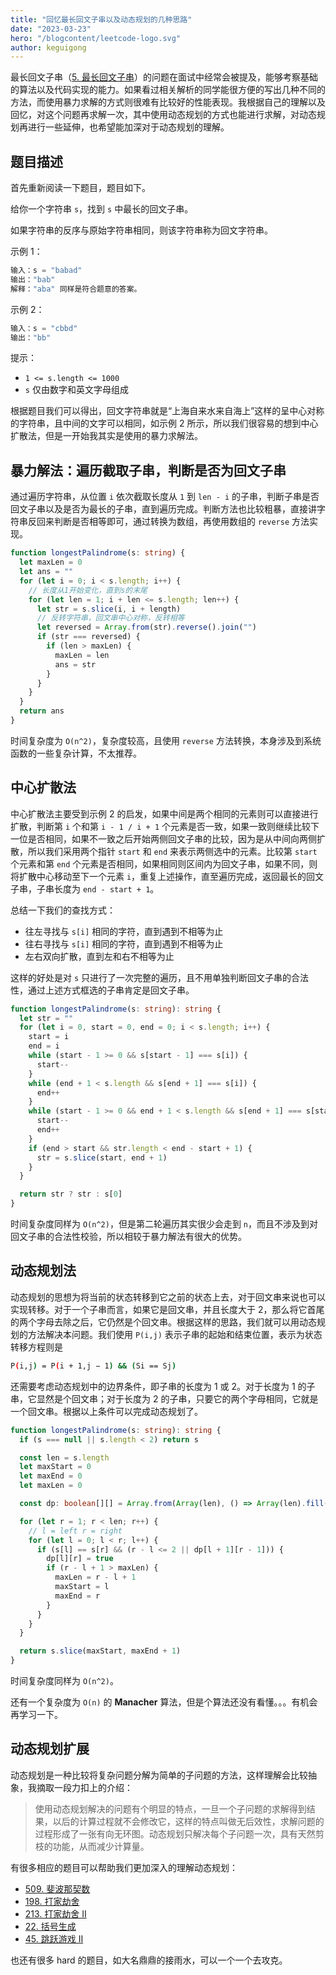 ```yaml
---
title: "回忆最长回文子串以及动态规划的几种思路"
date: "2023-03-23"
hero: "/blogcontent/leetcode-logo.svg"
author: keguigong
---
```


最长回文子串（[5. 最长回文子串](https://leetcode.cn/problems/longest-palindromic-substring/)）的问题在面试中经常会被提及，能够考察基础的算法以及代码实现的能力。如果看过相关解析的同学能很方便的写出几种不同的方法，而使用暴力求解的方式则很难有比较好的性能表现。我根据自己的理解以及回忆，对这个问题再求解一次，其中使用动态规划的方式也能进行求解，对动态规划再进行一些延伸，也希望能加深对于动态规划的理解。

## 题目描述

首先重新阅读一下题目，题目如下。

给你一个字符串 `s`，找到 `s` 中最长的回文子串。

如果字符串的反序与原始字符串相同，则该字符串称为回文字符串。

示例 1：

```js
输入：s = "babad"
输出："bab"
解释："aba" 同样是符合题意的答案。
```

示例 2：

```js
输入：s = "cbbd"
输出："bb"
```

提示：

- `1 <= s.length <= 1000`
- `s` 仅由数字和英文字母组成

根据题目我们可以得出，回文字符串就是“上海自来水来自海上”这样的呈中心对称的字符串，且中间的文字可以相同，如示例 2 所示，所以我们很容易的想到中心扩散法，但是一开始我其实是使用的暴力求解法。

## 暴力解法：遍历截取子串，判断是否为回文子串

通过遍历字符串，从位置 `i` 依次截取长度从 `1` 到 `len - i` 的子串，判断子串是否回文子串以及是否为最长的子串，直到遍历完成。判断方法也比较粗暴，直接讲字符串反回来判断是否相等即可，通过转换为数组，再使用数组的 `reverse` 方法实现。

```ts
function longestPalindrome(s: string) {
  let maxLen = 0
  let ans = ""
  for (let i = 0; i < s.length; i++) {
    // 长度从1开始变化，直到s的末尾
    for (let len = 1; i + len <= s.length; len++) {
      let str = s.slice(i, i + length)
      // 反转字符串，回文串中心对称，反转相等
      let reversed = Array.from(str).reverse().join("")
      if (str === reversed) {
        if (len > maxLen) {
          maxLen = len
          ans = str
        }
      }
    }
  }
  return ans
}
```

时间复杂度为 `O(n^2)`，复杂度较高，且使用 `reverse` 方法转换，本身涉及到系统函数的一些复杂计算，不太推荐。

## 中心扩散法

中心扩散法主要受到示例 2 的启发，如果中间是两个相同的元素则可以直接进行扩散，判断第 `i` 个和第 `i - 1 / i + 1` 个元素是否一致，如果一致则继续比较下一位是否相同，如果不一致之后开始两侧回文子串的比较，因为是从中间向两侧扩散，所以我们采用两个指针 `start` 和 `end` 来表示两侧选中的元素。比较第 `start` 个元素和第 `end` 个元素是否相同，如果相同则区间内为回文子串，如果不同，则将扩散中心移动至下一个元素 `i`，重复上述操作，直至遍历完成，返回最长的回文子串，子串长度为 `end - start + 1`。

总结一下我们的查找方式：

- 往左寻找与 `s[i]` 相同的字符，直到遇到不相等为止
- 往右寻找与 `s[i]` 相同的字符，直到遇到不相等为止
- 左右双向扩散，直到左和右不相等为止

这样的好处是对 `s` 只进行了一次完整的遍历，且不用单独判断回文子串的合法性，通过上述方式框选的子串肯定是回文子串。

```ts
function longestPalindrome(s: string): string {
  let str = ""
  for (let i = 0, start = 0, end = 0; i < s.length; i++) {
    start = i
    end = i
    while (start - 1 >= 0 && s[start - 1] === s[i]) {
      start--
    }
    while (end + 1 < s.length && s[end + 1] === s[i]) {
      end++
    }
    while (start - 1 >= 0 && end + 1 < s.length && s[end + 1] === s[start - 1]) {
      start--
      end++
    }
    if (end > start && str.length < end - start + 1) {
      str = s.slice(start, end + 1)
    }
  }

  return str ? str : s[0]
}
```

时间复杂度同样为 `O(n^2)`，但是第二轮遍历其实很少会走到 `n`，而且不涉及到对回文子串的合法性校验，所以相较于暴力解法有很大的优势。

## 动态规划法

动态规划的思想为将当前的状态转移到它之前的状态上去，对于回文串来说也可以实现转移。对于一个子串而言，如果它是回文串，并且长度大于 2，那么将它首尾的两个字母去除之后，它仍然是个回文串。根据这样的思路，我们就可以用动态规划的方法解决本问题。我们使用 `P(i,j)` 表示子串的起始和结束位置，表示为状态转移方程则是

```bash
P(i,j) = P(i + 1,j − 1) && (Si == Sj)
```

还需要考虑动态规划中的边界条件，即子串的长度为 1 或 2。对于长度为 1 的子串，它显然是个回文串；对于长度为 2 的子串，只要它的两个字母相同，它就是一个回文串。根据以上条件可以完成动态规划了。

```ts
function longestPalindrome(s: string): string {
  if (s === null || s.length < 2) return s

  const len = s.length
  let maxStart = 0
  let maxEnd = 0
  let maxLen = 0

  const dp: boolean[][] = Array.from(Array(len), () => Array(len).fill(false))

  for (let r = 1; r < len; r++) {
    // l = left r = right
    for (let l = 0; l < r; l++) {
      if (s[l] == s[r] && (r - l <= 2 || dp[l + 1][r - 1])) {
        dp[l][r] = true
        if (r - l + 1 > maxLen) {
          maxLen = r - l + 1
          maxStart = l
          maxEnd = r
        }
      }
    }
  }

  return s.slice(maxStart, maxEnd + 1)
}
```

时间复杂度同样为 `O(n^2)`。

还有一个复杂度为 `O(n)` 的 **Manacher** 算法，但是个算法还没有看懂。。。有机会再学习一下。

## 动态规划扩展

动态规划是一种比较将复杂问题分解为简单的子问题的方法，这样理解会比较抽象，我摘取一段力扣上的介绍：

> 使用动态规划解决的问题有个明显的特点，一旦一个子问题的求解得到结果，以后的计算过程就不会修改它，这样的特点叫做无后效性，求解问题的过程形成了一张有向无环图。动态规划只解决每个子问题一次，具有天然剪枝的功能，从而减少计算量。

有很多相应的题目可以帮助我们更加深入的理解动态规划：

- [509. 斐波那契数](https://leetcode.cn/problems/fibonacci-number/)
- [198. 打家劫舍](https://leetcode.cn/problems/house-robber/)
- [213. 打家劫舍 II](https://leetcode.cn/problems/house-robber-ii/)
- [22. 括号生成](https://leetcode.cn/problems/generate-parentheses/)
- [45. 跳跃游戏 II](https://leetcode.cn/problems/jump-game-ii/)

也还有很多 hard 的题目，如大名鼎鼎的接雨水，可以一个一个去攻克。
